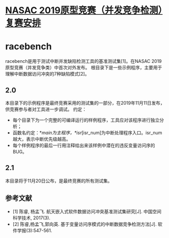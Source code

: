 # [NASAC 2019原型竞赛（并发竞争检测）复赛安排](NASAC2019ProtoCompFinal.md)



# racebench
racebench是用于测试中断并发缺陷检测工具的基准测试集[1]。在NASAC 2019原型竞赛（并发竞争类）中首次对外发布。
根目录下是一些示例程序，主要用于理解中断数据访问冲突的7种缺陷模式[2]。

## 2.0
本目录下的示例程序是最终竞赛采用的测试集的一部分，在2019年11月11日发布，供竞赛参与者对工具进一步调试。
约定：
* 每个目录下为一个完整的可编译运行的样例程序，工具应对该程序进行独立分析；
* 函数名约定：\*_main为主程序，\*isr_[isr_num]为中断处理程序入口。isr_num越大，表示中断优先级越高。
* 每个样例程序的最后一行用注释给出来该样例中潜在的违反变量访问序的BUG。

## 2.1
本目录将于11月20日公布，是最终竞赛的所有测试集。

## 参考文献
* [1] 陈睿, 杨孟飞. 航天嵌入式软件数据访问冲突基准测试集研究[J]. 中国空间科学技术, 2017(3).
* [2] 陈睿,杨孟飞,郭向英. 基于变量访问序模式的中断数据竞争检测方法[J]. 软件学报(3):547-561.

